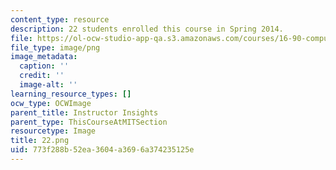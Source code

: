 ```yaml
---
content_type: resource
description: 22 students enrolled this course in Spring 2014.
file: https://ol-ocw-studio-app-qa.s3.amazonaws.com/courses/16-90-computational-methods-in-aerospace-engineering-spring-2014/773f288b52ea3604a3696a374235125e_22.png
file_type: image/png
image_metadata:
  caption: ''
  credit: ''
  image-alt: ''
learning_resource_types: []
ocw_type: OCWImage
parent_title: Instructor Insights
parent_type: ThisCourseAtMITSection
resourcetype: Image
title: 22.png
uid: 773f288b-52ea-3604-a369-6a374235125e
---
```

